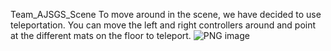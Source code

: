 Team_AJSGS_Scene
To move around in the scene, we have decided to use teleportation. You can move the left and right controllers around and point at the different mats on the floor to teleport. 
![PNG image](https://github.com/shashank790/cs190-ajsgs-cooking/assets/97082513/4a1568fd-cad1-4dc9-a645-a85e3da2b8ae)


